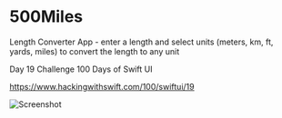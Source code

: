 # 500Miles
Length Converter App - enter a length and select units (meters, km, ft, yards, miles) to convert the length to any unit

Day 19 Challenge
100 Days of Swift UI

https://www.hackingwithswift.com/100/swiftui/19

![Screenshot](https://github.com/clearlynow/500Miles/blob/main/500miles.gif)

